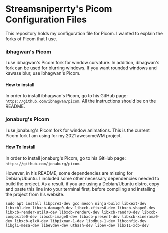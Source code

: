 # Streamsniperrty's Picom Configuration Files

This repository holds my configuration file for Picom. I wanted to explain the forks of Picom that I use.

### ibhagwan's Picom

I use ibhagwan's Picom fork for window curvature. In addition, ibhagwan's fork can be used for blurring windows. 
If you want rounded windows and kawase blur, use ibhagwan's Picom.

#### How to install

In order to install ibhagwan's Picom, go to his GitHub page: `https://github.com/ibhagwan/picom`. All the instructions should be on the README.

### jonaburg's Picom

I use jonaburg's Picom fork for window animations. This is the current Picom fork I am using for my 2021 awesomeWM project.

#### How To Install

In order to install jonaburg's Picom, go to his GitHub page: `https://github.com/jonaburg/picom`.

However, in his README, some dependencies are missing for Debian/Ubuntu. I included some other necessary dependencies needed to build the project. As a result, if you are using a Debian/Ubuntu distro, copy and paste this line into your terminal first, before compiling and installing the project from his website. 

`sudo apt install libpcre3-dev gcc meson ninja-build libxext-dev libxcb1-dev libxcb-damage0-dev libxcb-xfixes0-dev libxcb-shape0-dev libxcb-render-util0-dev libxcb-render0-dev libxcb-randr0-dev libxcb-composite0-dev libxcb-image0-dev libxcb-present-dev libxcb-xinerama0-dev libxcb-glx0-dev libpixman-1-dev libdbus-1-dev libconfig-dev libgl1-mesa-dev libevdev-dev uthash-dev libev-dev libx11-xcb-dev`
 
